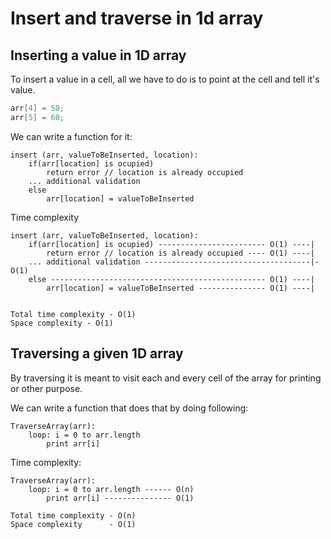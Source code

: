 # Insert and traverse in 1d array

## Inserting a value in 1D array

To insert a value in a cell, all we have to do is to point at the cell and tell it's value.

```java
arr[4] = 50;
arr[5] = 60;
```

We can write a function for it:

```
insert (arr, valueToBeInserted, location):
    if(arr[location] is ocupied)
        return error // location is already occupied
    ... additional validation
    else
        arr[location] = valueToBeInserted

```

Time complexity

```
insert (arr, valueToBeInserted, location):
    if(arr[location] is ocupied) ------------------------ O(1) ----|
        return error // location is already occupied ---- O(1) ----|
    ... additional validation -------------------------------------|- O(1)
    else ------------------------------------------------ O(1) ----|
        arr[location] = valueToBeInserted --------------- O(1) ----|


Total time complexity - O(1)
Space complexity - O(1)

```

## Traversing a given 1D array

By traversing it is meant to visit each and every cell of the array for printing or other purpose. 

We can write a function that does that by doing following:

```
TraverseArray(arr):
    loop: i = 0 to arr.length
        print arr[i]
```

Time complexity:

```
TraverseArray(arr):
    loop: i = 0 to arr.length ------ O(n)
        print arr[i] --------------- O(1)

Total time complexity - O(n)
Space complexity      - O(1)
```
